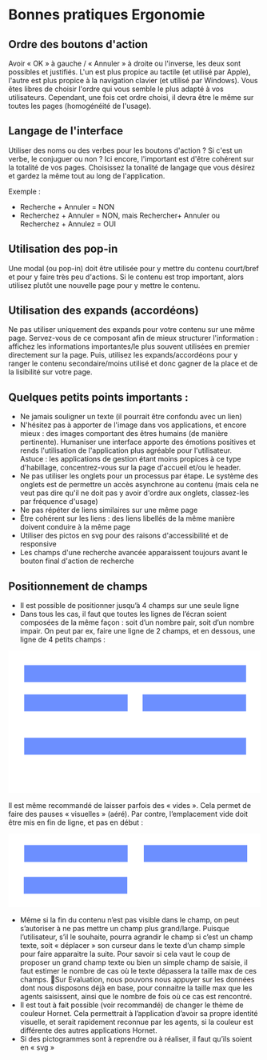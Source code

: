 # Bonnes pratiques Ergonomie

## Ordre des boutons d'action

Avoir « OK » à gauche / « Annuler » à droite ou l'inverse, les deux sont possibles et justifiés. L'un est plus propice au tactile (et utilisé par Apple), l'autre est plus propice à la navigation clavier (et utilisé par Windows). Vous êtes libres de choisir l'ordre qui vous semble le plus adapté à vos utilisateurs.  Cependant, une fois cet ordre choisi, il devra être le même sur toutes les pages (homogénéité de l'usage).

## Langage de l'interface

Utiliser des noms ou des verbes pour les boutons d'action ?  Si c'est un verbe, le conjuguer ou non ? 
Ici encore, l'important est d'être cohérent sur la totalité de vos pages. Choisissez la tonalité de langage que vous désirez et gardez la même tout au long de l'application.

Exemple : 

- Recherche + Annuler = NON
- Recherchez + Annuler = NON, mais Rechercher+ Annuler ou Recherchez + Annulez = OUI

## Utilisation des pop-in

Une modal (ou pop-in) doit être utilisée pour y mettre du contenu court/bref et pour y faire très peu d'actions. Si le contenu est trop important, alors utilisez plutôt une nouvelle page pour y mettre le contenu.

## Utilisation des expands (accordéons)

Ne pas utiliser uniquement  des expands pour votre contenu sur une même page. Servez-vous de ce composant afin de mieux structurer l'information : affichez les informations importantes/le plus souvent utilisées en premier directement sur la page. Puis, utilisez les expands/accordéons pour y ranger le contenu secondaire/moins utilisé et donc gagner de la place et de la lisibilité sur votre page. 


## Quelques petits points importants :

- Ne jamais souligner un texte (il pourrait être confondu avec un lien)
- N'hésitez pas à apporter de l'image dans vos applications, et encore mieux : des images comportant des êtres humains (de manière pertinente). Humaniser une interface apporte des émotions positives et rends l'utilisation de l'application plus agréable pour l'utilisateur. Astuce : les applications de gestion étant moins propices à ce type d'habillage,  concentrez-vous sur la page d'accueil et/ou le header.
- Ne pas utiliser les onglets pour un processus par étape. Le système des onglets est de permettre un accès asynchrone au contenu (mais cela ne veut pas dire qu'il ne doit pas y avoir d'ordre aux onglets, classez-les par fréquence d'usage)
- Ne pas répéter de liens similaires sur une même page
- Être cohérent sur les liens : des liens libellés de la même manière doivent conduire à la même page
- Utiliser des pictos en svg pour des raisons d'accessibilité et de responsive
- Les champs d'une recherche avancée apparaissent toujours avant le bouton final d'action de recherche


## Positionnement de champs

- Il est possible de positionner jusqu’à 4 champs sur une seule ligne
- Dans tous les cas, il faut que toutes les lignes de l’écran soient composées de la même façon : soit d’un nombre pair, soit d’un nombre impair. On peut par ex, faire une ligne de 2 champs, et en dessous, une ligne de 4 petits champs :

![exemple1](./sources/exemple_quatre_champs.png)

Il est même recommandé de laisser parfois des « vides ». Cela permet de faire des pauses « visuelles » (aéré). Par contre, l’emplacement vide doit être mis en fin de ligne, et pas en début :

![exemple2](./sources/exemple_trois_champs.png)

- Même si la fin du contenu n’est pas visible dans le champ, on peut s’autoriser à ne pas mettre un champ plus grand/large. Puisque l’utilisateur, s’il le souhaite, pourra agrandir le champ si c’est un champ texte, soit « déplacer » son curseur dans le texte d’un champ simple pour faire apparaitre la suite.
Pour savoir si cela vaut le coup de proposer un grand champ texte ou bien un simple champ de saisie, il faut estimer le nombre de cas où le texte dépassera la taille max de ces champs. Sur Evaluation, nous pouvons nous appuyer sur les données dont nous disposons déjà en base, pour connaitre la taille max que les agents saisissent, ainsi que le nombre de fois où ce cas est rencontré.
- Il est tout à fait possible (voir recommandé) de changer le thème de couleur Hornet. Cela permettrait  à l’application d’avoir sa propre identité visuelle, et serait rapidement reconnue par les agents, si la couleur est différente des autres applications Hornet.
- Si des pictogrammes sont à reprendre ou à réaliser, il faut qu’ils soient en « svg »